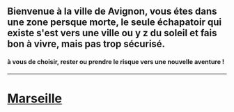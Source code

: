 ## Bienvenue à la ville de Avignon, vous étes dans une zone persque morte, le seule échapatoir qui existe s'est vers une ville ou y z du soleil et fais bon à vivre, mais pas trop sécurisé. 
#### à vous de choisir, rester ou prendre le risque vers une nouvelle aventure !

***
#  [Marseille](https://github.com/ZERMANESARA/MyLabyrinth/blob/main/Marseille.md)
